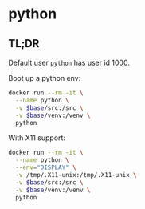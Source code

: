 # python

## TL;DR

Default user `python` has user id 1000.

Boot up a python env:
```bash
docker run --rm -it \
  --name python \
  -v $base/src:/src \
  -v $base/venv:/venv \
  python
```

With X11 support:
```bash
docker run --rm -it \
  --name python \
  --env="DISPLAY" \
  -v /tmp/.X11-unix:/tmp/.X11-unix \
  -v $base/src:/src \
  -v $base/venv:/venv \
  python
```

